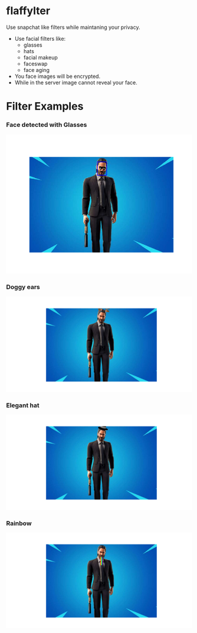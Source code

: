 # flaffylter

Use snapchat like  filters while maintaning your privacy.

- Use facial filters like:
  - glasses
  - hats
  - facial makeup
  - faceswap
  - face aging
 - You face images will be encrypted.
 - While in the server image  cannot  reveal your face.
 
 
 # Filter Examples 

### Face detected with Glasses
![*Example*](./media/result.png)

### Doggy ears
![*Example*](./media/doggy.png)

###  Elegant hat
![*Example*](./media/hat.png)

### Rainbow 
![*Example*](./media/rainbow.png)


